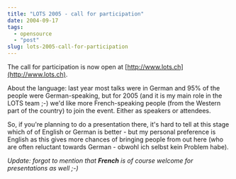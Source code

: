 ```yaml
---
title: "LOTS 2005 - call for participation"
date: 2004-09-17
tags: 
  - opensource
  - "post"
slug: lots-2005-call-for-participation
---
```


The call for participation is now open at [http://www.lots.ch](http://www.lots.ch).

About the language: last year most talks were in German and 95% of the people were German-speaking, but for 2005 (and it is my main role in the LOTS team ;-) we'd like more French-speaking people (from the Western part of the country) to join the event. Either as speakers or attendees.

So, if you're planning to do a presentation there, it's hard to tell at this stage which of of English or German is better - but my personal preference is English as this gives more chances of bringing people from out here (who are often reluctant towards German - obwohl ich selbst kein Problem habe).

_Update: forgot to mention that **French** is of course welcome for presentations as well ;-)_
